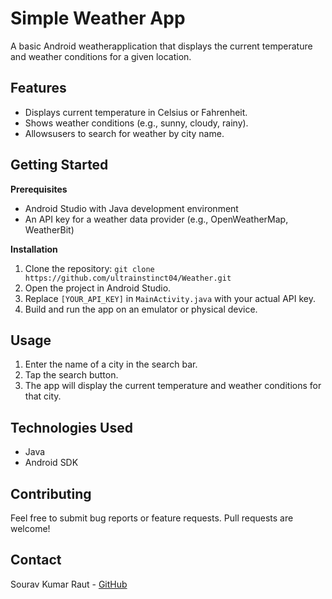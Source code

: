 # Simple Weather App

A basic Android weatherapplication that displays the current temperature and weather conditions for a given location.

## Features

* Displays current temperature in Celsius or Fahrenheit.
* Shows weather conditions (e.g., sunny, cloudy, rainy).
* Allowsusers to search for weather by city name.

## Getting Started

**Prerequisites**

* Android Studio with Java development environment
* An API key for a weather data provider (e.g., OpenWeatherMap, WeatherBit)

**Installation**

1. Clone the repository: `git clone https://github.com/ultrainstinct04/Weather.git`
2. Open the project in Android Studio.
3. Replace `[YOUR_API_KEY]` in `MainActivity.java` with your actual API key.
4. Build and run the app on an emulator or physical device.

## Usage

1. Enter the name of a city in the search bar.
2. Tap the search button.
3. The app will display the current temperature and weather conditions for that city.

## Technologies Used

* Java
* Android SDK

## Contributing

Feel free to submit bug reports or feature requests. Pull requests are welcome!

## Contact

Sourav Kumar Raut - [GitHub](https://github.com/ultrainstinct04)
